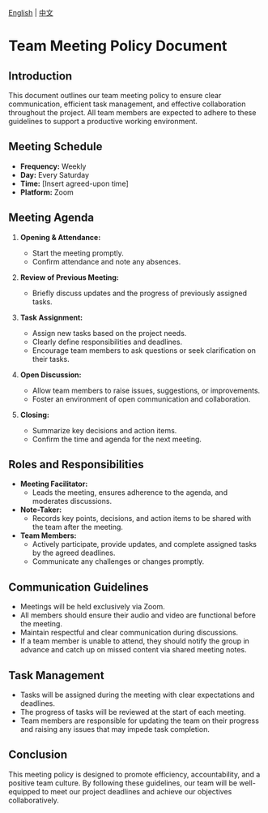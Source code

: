 [English](/02_meeting_policy/Meeting%20Policy.md) | [中文](/docs-zh/02_meeting_policy/Meeting%20Policy.md)

# Team Meeting Policy Document

## Introduction

This document outlines our team meeting policy to ensure clear communication, efficient task management, and effective collaboration throughout the project. All team members are expected to adhere to these guidelines to support a productive working environment.

## Meeting Schedule

- **Frequency:** Weekly
- **Day:** Every Saturday
- **Time:** [Insert agreed-upon time]
- **Platform:** Zoom

## Meeting Agenda

1. **Opening & Attendance:**

   - Start the meeting promptly.
   - Confirm attendance and note any absences.

2. **Review of Previous Meeting:**

   - Briefly discuss updates and the progress of previously assigned tasks.

3. **Task Assignment:**

   - Assign new tasks based on the project needs.
   - Clearly define responsibilities and deadlines.
   - Encourage team members to ask questions or seek clarification on their tasks.

4. **Open Discussion:**

   - Allow team members to raise issues, suggestions, or improvements.
   - Foster an environment of open communication and collaboration.

5. **Closing:**
   - Summarize key decisions and action items.
   - Confirm the time and agenda for the next meeting.

## Roles and Responsibilities

- **Meeting Facilitator:**
  - Leads the meeting, ensures adherence to the agenda, and moderates discussions.
- **Note-Taker:**
  - Records key points, decisions, and action items to be shared with the team after the meeting.
- **Team Members:**
  - Actively participate, provide updates, and complete assigned tasks by the agreed deadlines.
  - Communicate any challenges or changes promptly.

## Communication Guidelines

- Meetings will be held exclusively via Zoom.
- All members should ensure their audio and video are functional before the meeting.
- Maintain respectful and clear communication during discussions.
- If a team member is unable to attend, they should notify the group in advance and catch up on missed content via shared meeting notes.

## Task Management

- Tasks will be assigned during the meeting with clear expectations and deadlines.
- The progress of tasks will be reviewed at the start of each meeting.
- Team members are responsible for updating the team on their progress and raising any issues that may impede task completion.

## Conclusion

This meeting policy is designed to promote efficiency, accountability, and a positive team culture. By following these guidelines, our team will be well-equipped to meet our project deadlines and achieve our objectives collaboratively.
